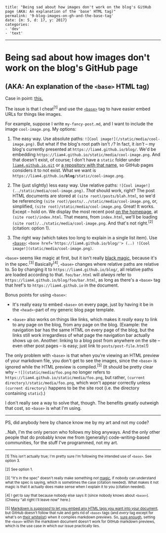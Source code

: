     title: "Being sad about how images don't work on the blog's GitHub page (AKA: An explanation of the 'base' HTML tag)"
    permalink: '9-blog-images-on-gh-and-the-base-tag'
    date: {m: 5, d: 17, y: 2017}
    categories:
    - 'dev'
    - 'text'

---

<!-- I'm lazy and don't feel like changing this all into following the "no more than 80 characters on a line" rule; I originally wrote this as a GItHub issue. Sorry! -->

# Being sad about how images don't work on the blog's GitHub page
## (AKA: An explanation of the `<base>` HTML tag)

Case in point: [this.](https://github.com/liam4/blog/blob/38a7b7e0a52e92474ce215b5eae87cf30cf9becd/posts/8-a-snake-maybe.md)

The issue is that I cheat<sup>[1]</sup> and use the [`<base>`][base-tag] tag to have easier embed URLs for things like images.

For example, suppose I write `my-fancy-post.md`, and I want to include the image `cool-image.png`. My options:

1. The easy way. Use absolute paths: `![Cool image!](/static/media/cool-image.png)`. But what if the blog's root path isn't `/`? In fact, it *isn't* – my blog's currently presented at `https://liam4.github.io/blog/`. We'd be embedding `https://liam4.github.io/static/media/cool-image.png`. And that doesn't exist, of course; I don't have a `static` folder under [`liam4.github.io.git`](https://github.com/liam4/liam4.github.io) or [a repository with that name](https://github.com/liam4/static/), so GitHub pages considers it to not exist. What we want is <code>https:/<b></b>/liam4.github.io<strong>/blog</strong>/static/cool-image.png</code>.

2. The (just slightly) less easy way. Use relative paths: `![Cool image!](../static/media/cool-image.png)`. *That* should work, right? The post HTML documents are stored at `(site root)/posts/blah.html`, so we'd be referencing `(site root)/posts/../static/media/cool-image.png`, or, simplified, `(site root)/static/media/cool-image.png`. Great! It works. Except – hold on. We display the most recent post [on the homepage](https://github.com/liam4/blog/issues/1), at `(site root)/index.html`. That means, from `index.html`, we'll be loading `(site root)/../static/media/cool-image.png`. And that's not right.<sup>[2]</sup> (citation: option 1).

3. The right way (which takes too long to explain in a single list item). Use [`<base>`][base-tag]: `<base href='https://liam4.github.io/blog/'> (..) ![Cool image!](static/media/cool-image.png)`.

`<base>` seems like magic at first, but it isn't really [black magic](http://www.catb.org/jargon/html/B/black-magic.html), because it's in the spec.<sup>[3]</sup> Basically<sup>[4]</sup>, `<base>` changes where relative paths are relative to. So by changing it to `https://liam4.github.io/blog/`, all relative paths are loaded according to that. `foo/bar.html` will *always* refer to `https://liam4.github.io/blog/foo/bar.html`, as long as there's a `<base>` tag that href's to `https://liam4.github.io` in the document.

Bonus points for using `<base>`:

* It's really easy to embed `<base>` on every page, just by having it be in the `<head>`-part of my generic blog page template.

* `<base>` also works on things like links, which makes it *really* easy to link to any page on the blog, from any page on the blog. (Example: the navigation bar has the same HTML on every page of the blog, but the links still work irregardless of what page the navigation bar actually shows up on. Another: linking to a blog post from anywhere on the site – even other post pages – is easy; just link to `posts/post-file.html`!)

The only problem with `<base>` is that when you're viewing an HTML preview of your markdown file, you don't get to see the images, since the `<base>` is ignored while the HTML preview is compiled.<sup>[5]</sup> (It should be pretty clear why – `![](static/media/foo.png` no longer refers to `https://liam4.github.io/static/media/foo.png`, but rather, `(current directory)/static/media/foo.png`, which won't appear correctly unless `(current directory)` happens to be the site root (i.e. the directory containing `static`).)

I don't really see a way to solve that, though. The benefits greatly outweigh that cost, so `<base>` is what I'm using.

---

PS, did anybody here by chance know me by my art and not my code?

..Nah, I'm the only person who follows my blog anyways. And the only other people that do probably know me from (generally) code-writing-based communities, for the stuff I've programmed, not my art.

<!-- PPS, to anybody reading the source code of this post, I've thought about how ending my post with "also, you lost the game" might actually make people comment *less*, since they'll be required to go tell somebody they lost the game (as per The Rules), which is essentially a distraction. Also, you lost the game! -->

---

<sup>[1] This isn't actually true; I'm pretty sure I'm following the intended use of `<base>`. See option 3.</sup>

<sup>[2] See option 1.</sup>

<sup>[3] "It's in the spec" doesn't really make something *not* [magic](http://www.catb.org/jargon/html/M/magic.html), if nobody can understand what the spec is saying, which is sometimes the case (citation needed). What makes it not magic is that it actually does make sense when I explain it to you (citation needed).</sup>

<sup>[4] I get to say that because nobody else says it (since nobody knows about `<base>`). (Cheesy "all right I'll leave now" here.)</sup>

<sup>[5] [Markdown is *supposed* to let you embed any HTML tags you want into your document](https://daringfireball.net/projects/markdown/syntax#html), but GitHub doesn't follow that rule and gets rid of `<base>` tags (and *every* tag except for what's on [their whitelist](https://github.com/jch/html-pipeline/blob/1b5058918eeb0507ac225934cd3e9238f0b94139/lib/html/pipeline/sanitization_filter.rb#L42-L49)) when it compiles markdown previews. So, [sure enough](https://gist.github.com/liam4/ac3a23d5fefbde422f44685674f5feac), setting the `<base>` within the markdown document doesn't work for GitHub markdown previews, which is the use case in which our issue practically lies.</sup>

  [base-tag]: https://developer.mozilla.org/en/docs/Web/HTML/Element/base
